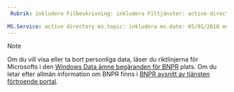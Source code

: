 ```yaml
---
 Rubrik: inkludera Filbeskrivning: inkludera Filtjänster: active directory författare: eross msft
 
MS.Service: active directory ms.topic: inkludera ms.date: 05/01/2018 ms.author: lizross ms.custom: include-filen
---
```


>[!Note]
>Om du vill visa eller ta bort personliga data, läser du riktlinjerna för Microsofts i den [Windows Data ämne begäranden för BNPR](https://docs.microsoft.com/en-us/microsoft-365/compliance/gdpr-dsr-windows) plats. Om du letar efter allmän information om BNPR finns i [BNPR avsnitt av tjänsten förtroende portal](https://servicetrust.microsoft.com/ViewPage/GDPRGetStarted).